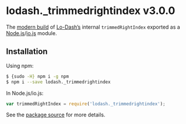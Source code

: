 # lodash._trimmedrightindex v3.0.0

The [modern build](https://github.com/lodash/lodash/wiki/Build-Differences) of [Lo-Dash’s](https://lodash.com/) internal `trimmedRightIndex` exported as a [Node.js](http://nodejs.org/)/[io.js](https://iojs.org/) module.

## Installation

Using npm:

```bash
$ {sudo -H} npm i -g npm
$ npm i --save lodash._trimmedrightindex
```

In Node.js/io.js:

```js
var trimmedRightIndex = require('lodash._trimmedrightindex');
```

See the [package source](https://github.com/lodash/lodash/blob/3.0.0-npm-packages/lodash._trimmedrightindex/index.js) for more details.
